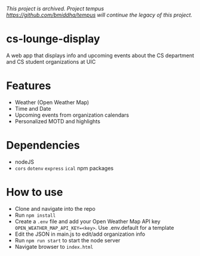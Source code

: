 _This project is archived. Project tempus https://github.com/bmiddha/tempus will continue the legacy of this project._

# cs-lounge-display

A web app that displays info and upcoming events about the CS department and CS student organizations at UIC

# Features

- Weather (Open Weather Map)
- Time and Date
- Upcoming events from organization calendars
- Personalized MOTD and highlights

# Dependencies

- nodeJS
- `cors` `dotenv` `express` `ical` npm packages

# How to use

- Clone and navigate into the repo
- Run `npm install`
- Create a `.env` file and add your Open Weather Map API key
`OPEN_WEATHER_MAP_API_KEY=<key>`. Use .env.default for a template
- Edit the JSON in main.js to edit/add organization info
- Run `npm run start` to start the node server
- Navigate browser to `index.html`
